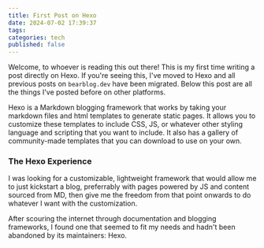 ```yaml
---
title: First Post on Hexo
date: 2024-07-02 17:39:37
tags: 
categories: tech
published: false
---
```


Welcome, to whoever is reading this out there! This is my first time writing a post directly on Hexo. If you're seeing this, I've moved to Hexo and all previous posts on `bearblog.dev` have been migrated. Below this post are all the things I've posted before on other platforms.

Hexo is a Markdown blogging framework that works by taking your markdown files and html templates to generate static pages. It allows you to customize these templates to include CSS, JS, or whatever other styling language and scripting that you want to include. It also has a gallery of community-made templates that you can download to use on your own.

### The Hexo Experience

I was looking for a customizable, lightweight framework that would allow me to just kickstart a blog, preferrably with pages powered by JS and content sourced from MD, then give me the freedom from that point onwards to do whatever I want with the customization.

After scouring the internet through documentation and blogging frameworks, I found one that seemed to fit my needs and hadn't been abandoned by its maintainers: Hexo.